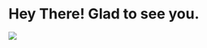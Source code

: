 # Hey There! Glad to see you.

<img src="https://github.com/WaghAshu03/WaghAshu03/tree/main/Resources/Flag_of_India.png" />
